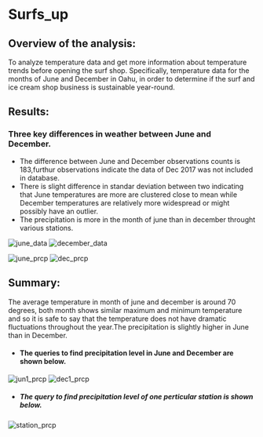 # Surfs_up
## Overview of the analysis:
To analyze temperature data and get more information about temperature trends before opening the surf shop. Specifically, temperature data for the months of June and December in Oahu, in order to determine if the surf and ice cream shop business is sustainable year-round.

## Results: 
### Three key differences in weather between June and December.
- The difference between June and December observations counts is 183,furthur observations indicate the data of Dec 2017 was not included in database.
- There is slight difference in standar deviation between two indicating that June temperatures are more are clustered close to mean while December temperatures are relatively        more widespread or might possibly have an outlier.
- The precipitation is more in the month of june than in december throught various stations.

![june_data](https://user-images.githubusercontent.com/84524153/128582421-166a9245-8fcf-4033-9d4a-7a7e0bc6b726.png)
![december_data](https://user-images.githubusercontent.com/84524153/128582426-8503683d-37a1-4dd5-a238-1010faab9b58.png)

![june_prcp](https://user-images.githubusercontent.com/84524153/128613648-dddf1114-614c-4277-b097-2f152685a809.png)
![dec_prcp](https://user-images.githubusercontent.com/84524153/128613719-a3f2954d-5253-4176-bb10-31a01a1eeb7c.png)

## Summary:
The average temperature in month of june and december is around 70 degrees, both month shows similar maximum and minimum temperature and so it  is safe to say that the temperature does not have dramatic fluctuations throughout the year.The precipitation is slightly higher in June than in December.
- #### The queries to find precipitation level in June and December are shown below. 

![jun1_prcp](https://user-images.githubusercontent.com/84524153/128613832-a6eaa817-39ad-454c-9994-9d17030a9d2a.png)
![dec1_prcp](https://user-images.githubusercontent.com/84524153/128613836-ddb63c5e-ce3e-4a73-8e52-23aad7c4ec91.png)

- ##### The query to find precipitation level of one perticular station is shown below.

![station_prcp](https://user-images.githubusercontent.com/84524153/128613755-cc6c67ec-da9a-4884-b25f-dbae64896406.png)
